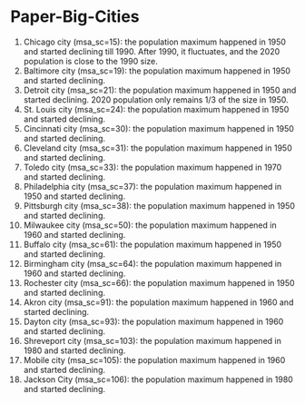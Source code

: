 # Paper-Big-Cities

1. Chicago city (msa_sc=15): the population maximum happened in 1950 and started declining till 1990. After 1990, it fluctuates, and the 2020 population is close to the 1990 size. 
2. Baltimore city (msa_sc=19): the population maximum happened in 1950 and started declining. 
3. Detroit city (msa_sc=21): the population maximum happened in 1950 and started declining. 2020 population only remains 1/3 of the size in 1950. 
4. St. Louis city (msa_sc=24): the population maximum happened in 1950 and started declining. 
5. Cincinnati city (msa_sc=30): the population maximum happened in 1950 and started declining. 
6. Cleveland city (msa_sc=31): the population maximum happened in 1950 and started declining. 
7. Toledo city (msa_sc=33): the population maximum happened in 1970 and started declining. 
8. Philadelphia city (msa_sc=37): the population maximum happened in 1950 and started declining. 
9. Pittsburgh city (msa_sc=38): the population maximum happened in 1950 and started declining. 
10. Milwaukee city (msa_sc=50): the population maximum happened in 1960 and started declining. 
11. Buffalo city (msa_sc=61): the population maximum happened in 1950 and started declining. 
12. Birmingham city (msa_sc=64): the population maximum happened in 1960 and started declining. 
13. Rochester city (msa_sc=66): the population maximum happened in 1950 and started declining. 
14. Akron city (msa_sc=91): the population maximum happened in 1960 and started declining. 
15. Dayton city (msa_sc=93): the population maximum happened in 1960 and started declining. 
16. Shreveport city (msa_sc=103): the population maximum happened in 1980 and started declining. 
17. Mobile city (msa_sc=105): the population maximum happened in 1960 and started declining. 
18. Jackson City (msa_sc=106): the population maximum happened in 1980 and started declining. 
